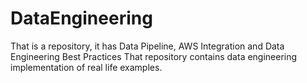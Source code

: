 # DataEngineering
That is a repository, it has Data Pipeline, AWS Integration and Data Engineering Best Practices
That repository contains data engineering implementation of real life examples.